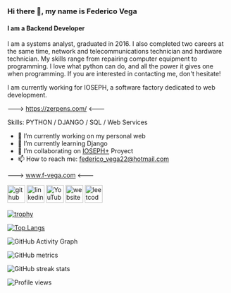 ### Hi there 👋, my name is Federico Vega
#### I am a Backend Developer

I am a systems analyst, graduated in 2016.
I also completed two careers at the same time, network and telecommunications technician and hardware technician.
My skills range from repairing computer equipment to programming.
I love what python can do, and all the power it gives one when programming.
If you are interested in contacting me, don't hesitate!

I am currently working for IOSEPH, a software factory dedicated to web development.

---> https://zerpens.com/ <---

Skills: PYTHON / DJANGO / SQL / Web Services 

- 🔭 I’m currently working on my personal web 
- 🌱 I’m currently learning Django
- 👯 I’m collaborating on [IOSEPH+](https://github.com/St-Ioseph) Proyect
- 📫 How to reach me: federico_vega22@hotmail.com 

---> www.f-vega.com <---


[<img src='https://cdn.jsdelivr.net/npm/simple-icons@3.0.1/icons/github.svg' alt='github' height='40'>](https://github.com/DarthKenar)  [<img src='https://cdn.jsdelivr.net/npm/simple-icons@3.0.1/icons/linkedin.svg' alt='linkedin' height='40'>](https://www.linkedin.com/in/federico-juan-vega-b19775215//)  [<img src='https://cdn.jsdelivr.net/npm/simple-icons@3.0.1/icons/youtube.svg' alt='YouTube' height='40'>](https://www.youtube.com/channel/UCyXCCAQP_La8I2JtMVica9w)  [<img src='https://cdn.jsdelivr.net/npm/simple-icons@3.0.1/icons/icloud.svg' alt='website' height='40'>](http://f-vega.com/)  [<img src='https://cdn.jsdelivr.net/npm/simple-icons@3.0.1/icons/leetcode.svg' alt='leetcode' height='40'>](https://leetcode.com/DarthKenar/)  

[![trophy](https://github-profile-trophy.vercel.app/?username=DarthKenar)](https://github.com/ryo-ma/github-profile-trophy)

[![Top Langs](https://github-readme-stats.vercel.app/api/top-langs/?username=DarthKenar)](https://github.com/anuraghazra/github-readme-stats)


![GitHub Activity Graph](https://activity-graph.herokuapp.com/graph?username=DarthKenar)  

![GitHub metrics](https://metrics.lecoq.io/DarthKenar)  

![GitHub streak stats](https://github-readme-streak-stats.herokuapp.com/?user=DarthKenar)  

![Profile views](https://gpvc.arturio.dev/DarthKenar)  
